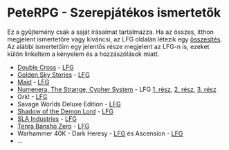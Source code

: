 # PeteRPG - Szerepjátékos ismertetők

Ez a gyűjtemény csak a saját írásaimat tartalmazza. Ha az összes, itthon megjelent ismertetőre vagy kíváncsi, az LFG oldalán létezik egy [összesítés](http://lfg.hu/75499/vegyes/szerepjatek-ismertetok-mega-gyujtemenye/). Az alábbi ismertetőim egy jelentős része megjelent az LFG-n is, ezeket külön linkeltem a kényelem és a hozzászólások miatt.

* [Double Cross](double_cross.md) - [LFG](http://lfg.hu/65682/ismerteto/double-cross-rpg-ismerteto/)
* [Golden Sky Stories](gss.md) - [LFG](http://lfg.hu/63026/ismerteto/golden-sky-stories-heart-warming-role-playing/)
* [Maid](maid.md) - [LFG](http://lfg.hu/65962/ismerteto/maid-rpg/)
* [Numenera, The Strange, Cypher System](cyp_num_ts.md) - LFG [1. rész](http://lfg.hu/76278/ismerteto/cypher-system-numenera-es-the-strange-ismerteto-13), [2. rész](http://lfg.hu/76519/ismerteto/cypher-system-numenera-es-the-strange-ismerteto-23-2/), [3. rész](http://lfg.hu/76518/hirek/cypher-system-numenera-es-the-strange-ismerteto-33/)
* Ork! - [LFG](http://lfg.hu/8684/ismerteto/ork-the-roleplaying-game/)
* Savage Worlds Deluxe Edition - [LFG](http://lfg.hu/47760/ismerteto/savage-worlds-deluxe-edition/)
* [Shadow of the Demon Lord](sotdl.md) - [LFG](http://lfg.hu/76188/ismerteto/shadow-of-the-demon-lord-ismerteto/)
* [SLA Industries](sla_ism.md) - [LFG](http://lfg.hu/1582/ismerteto/sla-industries-dave-allsop-szerepjateka/)
* [Tenra Bansho Zero](tbz.md) - [LFG](http://lfg.hu/62953/ismerteto/tenra-bansho-zero-rpg-hyper-asian-technomagikus-fantasy-szerepjatek/)
* Warhammer 40K - Dark Heresy - [LFG](http://lfg.hu/15261/ismerteto/dark-heresy-warhammer-40000-roleplay-ismerteto-es-jatekteszt/) és Ascension - [LFG](http://lfg.hu/16303/ismerteto/wh40k-dark-heresy-ascension/)
* ...

